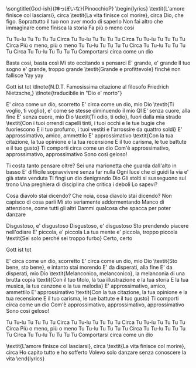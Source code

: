 \songtitle{God-ish}{神っぽいな}{PinocchioP}
\begin{lyrics}
\textit{L'amore finisce col lasciarsi}, circa
\textit{La vita finisce col morire}, circa
Dio, che figo. Soprattutto il tuo non aver modo di saperlo
Non fai altro che immaginare come finisca la storia
Fa più o meno così


Tu Tu-lu Tu Tu Tu Tu Circa
Tu Tu-lu Tu Tu Tu Tu Circa
Tu Tu-lu Tu Tu Tu Tu Circa
Più o meno, più o meno
Tu Tu-lu Tu Tu Tu Tu Circa
Tu Tu-lu Tu Tu Tu Tu Circa
Tu Tu-lu Tu Tu Tu Tu
Comportarsi circa come un dio

Basta così, basta così
Mi sto eccitando a pensarci
E' grande, e' grande
Il tuo sogno e' grande, troppo grande
\textit{Grande e profittevole} finché non fallisce
Yay yay

Gott ist tot
\tlnote{N.D.T. Famosissima citazione al filosofo Friedrich Nietzsche,}
\tlnote{traducibile in "Dio e' morto"}

E' circa come un dio, scorretto
E' circa come un dio, mio Dio
\textit{Ti voglio, ti voglio}, e' come se stesse diminuendo il mio QI
E' senza cuore, alla fine
E' senza cuore, mio Dio
\textit{Ti odio, ti odio}, fuori dalla mia strade
\textit{Con i tuoi orrendi capelli tinti, i tuoi occhi e le tue bugie che fuoriescono
E il tuo profumo, i tuoi vestiti e l'arrossire da quattro soldi}
E' approssimativo, amico, ammettilo
E' approssimativo
\textit{Con la tua citazione, la tua opinione e la tua recensione
E il tuo carisma, le tue battute e il tuo gusto}
Ti comporti circa come un dio
Com'è approssimativo, approssimativo, approssimativo
Sono così geloso!

Ti costa tanto pensare oltre?
Sei una marionetta che guarda dall'alto in basso
E' difficile sopravvivere senza far nulla
Ogni luce che ci guidi la via e' già stata venduta
Ti fingi un dio denigrando Dio
Gli stolti si susseguono sul trono
Una preghiera di disciplina che critica i deboli
Lo sapevi?

Cosa diavolo stai dicendo?
Che noia, cosa diavolo stai dicendo?
Non capisco di cosa parli
Mi sto seriamente addormentando
Manco di attenzione, come tutti gli altri
Dammi qualcosa che spacca per poter danzare

Disgustoso, e' disgustoso
Disgustoso, e' disgustoso
Sto prendendo piacere nell'odiare
E' piccola, e' piccola
La tua mente e' piccola, troppo piccola
\textit{Sei solo perché sei troppo furbo}
Certo, certo

Gott ist tot

E' circa come un dio, scorretto
E' circa come un dio, mio Dio
\textit{Sto bene, sto bene}, e intanto stai morendo
E' da disperati, alla fine
E' da disperati, mio Dio
\textit{Melanconico, melanconico}, la melanconia di una brutta copia
\textit{Con il tuo titolo, la tua illustrazione e la tua storia
E la tua musica, la tua canzone e la tua melodia}
E' approssimativo, amico, ammettilo
E' approssimativo
\textit{Con la tua citazione, la tua opinione e la tua recensione
E il tuo carisma, le tue battute e il tuo gusto}
Ti comporti circa come un dio
Com'è approssimativo, approssimativo, approssimativo
Sono così geloso!

Tu Tu-lu Tu Tu Tu Tu Circa
Tu Tu-lu Tu Tu Tu Tu Circa
Tu Tu-lu Tu Tu Tu Tu Circa
Più o meno, più o meno
Tu Tu-lu Tu Tu Tu Tu Circa
Tu Tu-lu Tu Tu Tu Tu Circa
Tu Tu-lu Tu Tu Tu Tu
Comportarsi circa come un dio

\textit{L'amore finisce col lasciarsi}, circa
\textit{La vita finisce col morire}, circa
Ho capito tutto e ho sofferto
Volevo solo danzare senza conoscere la vita
\end{lyrics}
